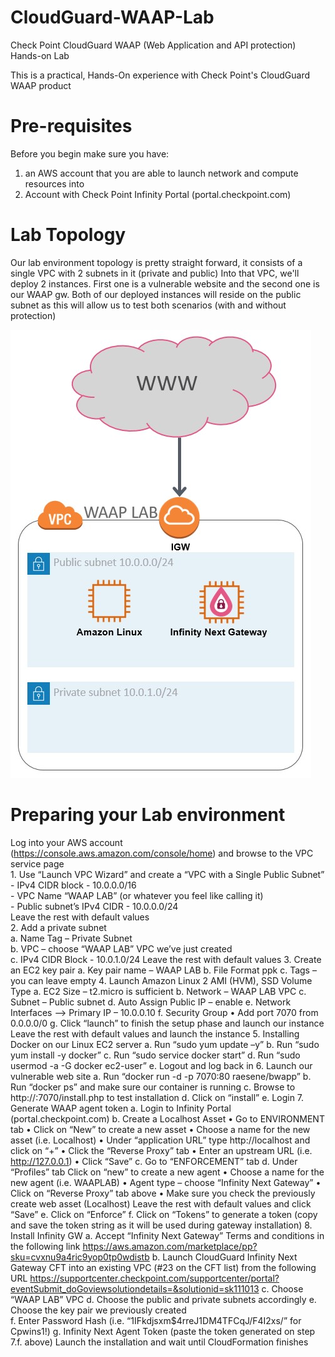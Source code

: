 # CloudGuard-WAAP-Lab
Check Point CloudGuard WAAP (Web Application and API protection) Hands-on Lab 

This is a practical, Hands-On experience with Check Point's CloudGuard WAAP product

# Pre-requisites 
Before you begin make sure you have:
  1. an AWS account that you are able to launch network and compute resources into 
  2. Account with Check Point Infinity Portal (portal.checkpoint.com)

# Lab Topology 
Our lab environment topology is pretty straight forward, it consists of a single VPC with 2 subnets in it (private and public)
Into that VPC, we'll deploy 2 instances. First one is a vulnerable website and the second one is our WAAP gw.
Both of our deployed instances will reside on the public subnet as this will allow us to test both scenarios (with and without protection)

![Topology](lab-topology.jpg)

# Preparing your Lab environment 
Log into your AWS account (https://console.aws.amazon.com/console/home) and browse to the VPC service page  
    1. Use “Launch VPC Wizard” and create a “VPC with a Single Public Subnet”    
       - IPv4 CIDR block - 10.0.0.0/16    
       - VPC Name “WAAP LAB” (or whatever you feel like calling it)    
       - Public subnet’s IPv4 CIDR -  10.0.0.0/24  
       Leave the rest with default values  
    2.	Add a private subnet  
        a.	Name Tag – Private Subnet  
        b.	VPC – choose “WAAP LAB” VPC we’ve just created  
        c.	IPv4 CIDR Block - 10.0.1.0/24 
        Leave the rest with default values 
    3.	Create an EC2 key pair
        a.	Key pair name – WAAP LAB
        b.	File Format ppk 
        c.	Tags – you can leave empty 
    4.	Launch Amazon Linux 2 AMI (HVM), SSD Volume Type
        a.	EC2 Size – t2.micro is sufficient 
        b.	Network – WAAP LAB VPC 
        c.	Subnet – Public subnet 
        d.	Auto Assign Public IP – enable 
        e.	Network Interfaces --> Primary IP – 10.0.0.10
        f.	Security Group 
            •	Add port 7070 from 0.0.0.0/0 
        g.	Click “launch” to finish the setup phase and launch our instance 
        Leave the rest with default values and launch the instance 
    5.	Installing Docker on our Linux EC2 server 
        a.	Run “sudo yum update –y”
        b.	Run “sudo yum install -y docker”
        c.	Run “sudo service docker start”
        d.	Run “sudo usermod -a -G docker ec2-user”
        e.	Logout and log back in
    6.	Launch our vulnerable web site 
        a.	Run “docker run -d -p 7070:80 raesene/bwapp”
        b.	Run “docker ps” and make sure our container is running 
        c.	Browse to http://<instance public IP>:7070/install.php to test installation 
        d.	Click on “install”
        e.	Login 
    7.	Generate WAAP agent token 
        a.	Login to Infinity Portal (portal.checkpoint.com) 
        b.	Create a Localhost Asset 
            •	Go to ENVIRONMENT tab 
            •	Click on “New” to create a new asset 
            •	Choose a name for the new asset (i.e. Localhost)
            •	Under “application URL” type http://localhost and click on “+”
            •	Click the “Reverse Proxy” tab 
            •	Enter an upstream URL (i.e. http://127.0.0.1)
            •	Click “Save”
        c.	Go to “ENFORCEMENT” tab 
        d.	Under “Profiles” tab Click on “new” to create a new agent 
            •	Choose a name for the new agent (i.e. WAAPLAB)
            •	Agent type – choose “Infinity Next Gateway”
            •	Click on “Reverse Proxy” tab above 
            •	Make sure you check the previously create web asset (Localhost)
            Leave the rest with default values and click “Save”
        e.	Click on “Enforce”
        f.	Click on “Tokens” to generate a token (copy and save the token string as it will be used during gateway installation)
    8.	Install Infinity GW 
        a.	Accept “Infinity Next Gateway” Terms and conditions in the following link https://aws.amazon.com/marketplace/pp?sku=cvxnu9a4ric9yop0tp0wdistb
        b.	Launch CloudGuard Infinity Next Gateway CFT into an existing VPC (#23 on the CFT list) from the following URL                         https://supportcenter.checkpoint.com/supportcenter/portal?eventSubmit_doGoviewsolutiondetails=&solutionid=sk111013
        c.	Choose “WAAP LAB” VPC 
        d.	Choose the public and private subnets accordingly 
        e.	Choose the key pair we previously created  
        f.	Enter Password Hash (i.e. “$1$IFkdjsxm$4rreJ1DM4TFCqJ/F4I2xs/” for Cpwins1!)
        g.	Infinity Next Agent Token (paste the token generated on step 7.f. above)
        Launch the installation and wait until CloudFormation finishes 

